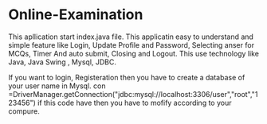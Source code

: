 # Online-Examination

This apllication start index.java file. This applicatin easy to understand and simple feature like Login, Update Profile and Password, Selecting anser for MCQs, Timer And auto submit, Closing and Logout.
This use technology like Java, Java Swing , Mysql, JDBC.

If you want to login, Registeration then you have to create a database of your user name in Mysql.  con =DriverManager.getConnection("jdbc:mysql://localhost:3306/user","root","123456") if this code have then you have to mofify according to your compure.
